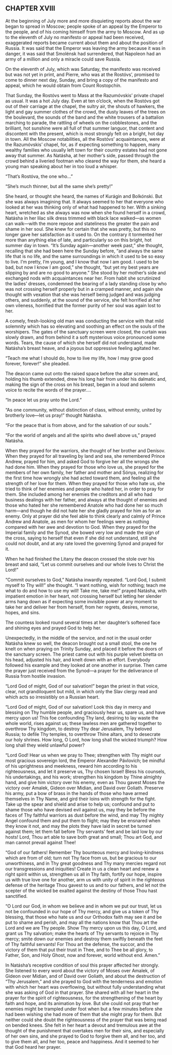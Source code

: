 ## CHAPTER XVIII

At the beginning of July more and more disquieting reports about the war
began to spread in Moscow; people spoke of an appeal by the Emperor to
the people, and of his coming himself from the army to Moscow. And as
up to the eleventh of July no manifesto or appeal had been received,
exaggerated reports became current about them and about the position of
Russia. It was said that the Emperor was leaving the army because it was
in danger, it was said that Smolénsk had surrendered, that Napoleon had
an army of a million and only a miracle could save Russia.

On the eleventh of July, which was Saturday, the manifesto was received
but was not yet in print, and Pierre, who was at the Rostóvs’, promised
to come to dinner next day, Sunday, and bring a copy of the manifesto
and appeal, which he would obtain from Count Rostopchín.

That Sunday, the Rostóvs went to Mass at the Razumóvskis’ private chapel
as usual. It was a hot July day. Even at ten o’clock, when the Rostóvs
got out of their carriage at the chapel, the sultry air, the shouts of
hawkers, the light and gay summer clothes of the crowd, the dusty leaves
of the trees on the boulevard, the sounds of the band and the white
trousers of a battalion marching to parade, the rattling of wheels on
the cobblestones, and the brilliant, hot sunshine were all full of that
summer languor, that content and discontent with the present, which
is most strongly felt on a bright, hot day in town. All the Moscow
notabilities, all the Rostóvs’ acquaintances, were at the Razumóvskis’
chapel, for, as if expecting something to happen, many wealthy families
who usually left town for their country estates had not gone away that
summer. As Natásha, at her mother’s side, passed through the crowd
behind a liveried footman who cleared the way for them, she heard a
young man speaking about her in too loud a whisper.

“That’s Rostóva, the one who...”

“She’s much thinner, but all the same she’s pretty!”

She heard, or thought she heard, the names of Kurágin and Bolkónski. But
she was always imagining that. It always seemed to her that everyone
who looked at her was thinking only of what had happened to her. With a
sinking heart, wretched as she always was now when she found herself
in a crowd, Natásha in her lilac silk dress trimmed with black lace
walked—as women can walk—with the more repose and stateliness the
greater the pain and shame in her soul. She knew for certain that she
was pretty, but this no longer gave her satisfaction as it used to.
On the contrary it tormented her more than anything else of late, and
particularly so on this bright, hot summer day in town. “It’s Sunday
again—another week past,” she thought, recalling that she had been here
the Sunday before, “and always the same life that is no life, and the
same surroundings in which it used to be so easy to live. I’m pretty,
I’m young, and I know that now I am good. I used to be bad, but now I
know I am good,” she thought, “but yet my best years are slipping by
and are no good to anyone.” She stood by her mother’s side and exchanged
nods with acquaintances near her. From habit she scrutinized the ladies’
dresses, condemned the bearing of a lady standing close by who was not
crossing herself properly but in a cramped manner, and again she thought
with vexation that she was herself being judged and was judging others,
and suddenly, at the sound of the service, she felt horrified at her own
vileness, horrified that the former purity of her soul was again lost to
her.

A comely, fresh-looking old man was conducting the service with that
mild solemnity which has so elevating and soothing an effect on the
souls of the worshipers. The gates of the sanctuary screen were closed,
the curtain was slowly drawn, and from behind it a soft mysterious voice
pronounced some words. Tears, the cause of which she herself did not
understand, made Natásha’s breast heave, and a joyous but oppressive
feeling agitated her.

“Teach me what I should do, how to live my life, how I may grow good
forever, forever!” she pleaded.

The deacon came out onto the raised space before the altar screen and,
holding his thumb extended, drew his long hair from under his dalmatic
and, making the sign of the cross on his breast, began in a loud and
solemn voice to recite the words of the prayer....

“In peace let us pray unto the Lord.”

“As one community, without distinction of class, without enmity, united
by brotherly love—let us pray!” thought Natásha.

“For the peace that is from above, and for the salvation of our souls.”

“For the world of angels and all the spirits who dwell above us,” prayed
Natásha.

When they prayed for the warriors, she thought of her brother and
Denísov. When they prayed for all traveling by land and sea, she
remembered Prince Andrew, prayed for him, and asked God to forgive her
all the wrongs she had done him. When they prayed for those who love us,
she prayed for the members of her own family, her father and mother and
Sónya, realizing for the first time how wrongly she had acted toward
them, and feeling all the strength of her love for them. When they
prayed for those who hate us, she tried to think of her enemies and
people who hated her, in order to pray for them. She included among her
enemies the creditors and all who had business dealings with her
father, and always at the thought of enemies and those who hated her she
remembered Anatole who had done her so much harm—and though he did not
hate her she gladly prayed for him as for an enemy. Only at prayer did
she feel able to think clearly and calmly of Prince Andrew and Anatole,
as men for whom her feelings were as nothing compared with her awe and
devotion to God. When they prayed for the Imperial family and the Synod,
she bowed very low and made the sign of the cross, saying to herself
that even if she did not understand, still she could not doubt, and at
any rate loved the governing Synod and prayed for it.

When he had finished the Litany the deacon crossed the stole over his
breast and said, “Let us commit ourselves and our whole lives to Christ
the Lord!”

“Commit ourselves to God,” Natásha inwardly repeated. “Lord God, I
submit myself to Thy will!” she thought. “I want nothing, wish for
nothing; teach me what to do and how to use my will! Take me, take
me!” prayed Natásha, with impatient emotion in her heart, not crossing
herself but letting her slender arms hang down as if expecting some
invisible power at any moment to take her and deliver her from herself,
from her regrets, desires, remorse, hopes, and sins.

The countess looked round several times at her daughter’s softened face
and shining eyes and prayed God to help her.

Unexpectedly, in the middle of the service, and not in the usual order
Natásha knew so well, the deacon brought out a small stool, the one he
knelt on when praying on Trinity Sunday, and placed it before the doors
of the sanctuary screen. The priest came out with his purple velvet
biretta on his head, adjusted his hair, and knelt down with an effort.
Everybody followed his example and they looked at one another in
surprise. Then came the prayer just received from the Synod—a prayer for
the deliverance of Russia from hostile invasion.

“Lord God of might, God of our salvation!” began the priest in that
voice, clear, not grandiloquent but mild, in which only the Slav clergy
read and which acts so irresistibly on a Russian heart.

“Lord God of might, God of our salvation! Look this day in mercy and
blessing on Thy humble people, and graciously hear us, spare us, and
have mercy upon us! This foe confounding Thy land, desiring to lay
waste the whole world, rises against us; these lawless men are gathered
together to overthrow Thy kingdom, to destroy Thy dear Jerusalem, Thy
beloved Russia; to defile Thy temples, to overthrow Thine altars, and to
desecrate our holy shrines. How long, O Lord, how long shall the wicked
triumph? How long shall they wield unlawful power?

“Lord God! Hear us when we pray to Thee; strengthen with Thy might
our most gracious sovereign lord, the Emperor Alexander Pávlovich; be
mindful of his uprightness and meekness, reward him according to his
righteousness, and let it preserve us, Thy chosen Israel! Bless his
counsels, his undertakings, and his work; strengthen his kingdom by
Thine almighty hand, and give him victory over his enemy, even as Thou
gavest Moses the victory over Amalek, Gideon over Midian, and David over
Goliath. Preserve his army, put a bow of brass in the hands of those who
have armed themselves in Thy Name, and gird their loins with strength
for the fight. Take up the spear and shield and arise to help us;
confound and put to shame those who have devised evil against us, may
they be before the faces of Thy faithful warriors as dust before the
wind, and may Thy mighty Angel confound them and put them to flight; may
they be ensnared when they know it not, and may the plots they have laid
in secret be turned against them; let them fall before Thy servants’
feet and be laid low by our hosts! Lord, Thou art able to save both
great and small; Thou art God, and man cannot prevail against Thee!

“God of our fathers! Remember Thy bounteous mercy and loving-kindness
which are from of old; turn not Thy face from us, but be gracious to our
unworthiness, and in Thy great goodness and Thy many mercies regard not
our transgressions and iniquities! Create in us a clean heart and renew
a right spirit within us, strengthen us all in Thy faith, fortify our
hope, inspire us with true love one for another, arm us with unity of
spirit in the righteous defense of the heritage Thou gavest to us and
to our fathers, and let not the scepter of the wicked be exalted against
the destiny of those Thou hast sanctified.

“O Lord our God, in whom we believe and in whom we put our trust, let us
not be confounded in our hope of Thy mercy, and give us a token of Thy
blessing, that those who hate us and our Orthodox faith may see it and
be put to shame and perish, and may all the nations know that Thou art
the Lord and we are Thy people. Show Thy mercy upon us this day, O Lord,
and grant us Thy salvation; make the hearts of Thy servants to rejoice
in Thy mercy; smite down our enemies and destroy them swiftly beneath
the feet of Thy faithful servants! For Thou art the defense, the succor,
and the victory of them that put their trust in Thee, and to Thee be all
glory, to Father, Son, and Holy Ghost, now and forever, world without
end. Amen.”

In Natásha’s receptive condition of soul this prayer affected her
strongly. She listened to every word about the victory of Moses over
Amalek, of Gideon over Midian, and of David over Goliath, and about
the destruction of “Thy Jerusalem,” and she prayed to God with the
tenderness and emotion with which her heart was overflowing, but without
fully understanding what she was asking of God in that prayer. She
shared with all her heart in the prayer for the spirit of righteousness,
for the strengthening of the heart by faith and hope, and its animation
by love. But she could not pray that her enemies might be trampled under
foot when but a few minutes before she had been wishing she had more
of them that she might pray for them. But neither could she doubt the
righteousness of the prayer that was being read on bended knees. She
felt in her heart a devout and tremulous awe at the thought of the
punishment that overtakes men for their sins, and especially of her own
sins, and she prayed to God to forgive them all, and her too, and to
give them all, and her too, peace and happiness. And it seemed to her
that God heard her prayer.





